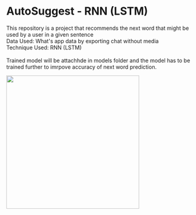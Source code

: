 # AutoSuggest - RNN (LSTM)

This repository is a project that recommends the next word that might be used by a user in a given sentence <br/>
Data Used: What's app data by exporting chat without media <br/>
Technique Used: RNN (LSTM) <br/><br/>
Trained model will be attachhde in models folder and the model has to be trained further to imrpove accuracy of next word prediction. <br/>
<p align="center">
  <img src="https://miro.medium.com/max/1080/1*Yg7_TNQ1jx1zOzfiAnx8MA.png" width="350" align="left">
</p>
<br/>

